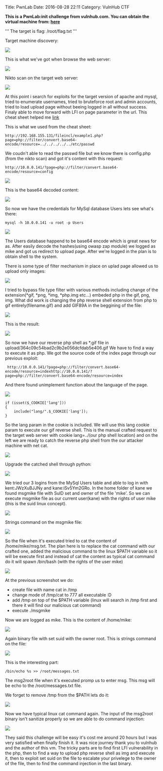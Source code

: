 Title: PwnLab
Date: 2016-08-28 22:11
Category: VulnHub CTF

**This is a PwnLab:init challenge from vulnhub.com. You can obtain the virtual
machine from: [here](https://www.vulnhub.com/entry/pwnlab-init,158/o)**

'''
The target is flag: /root/flag.txt
'''

Target machine discovery:

![](images/PwnLab/1_host_discovery.png)

This is what we've got when browse the web server:

![](images/PwnLab/2_web.png)

Nikto scan on the target web server:

![](images/PwnLab/3_nikto.png)

At this point i search for exploits for the target version of apache and mysql,
tried to enumerate usernames, tried to bruteforce root and admin accounts, tried
to load upload page without beeing logged in all without success. Finaly able
to move forward with LFI on page parameter in the url. This cheat sheet helped
me [link](https://highon.coffee/blog/lfi-cheat-sheet/)

This is what we used from the cheat sheet:

```
http://192.168.155.131/fileincl/example1.php?page=php://filter/convert.base64-encode/resource=../../../../../etc/passwd
```

We coudn't able to read the passwd file but we know there is config.php (from 
the nikto scan) and got it's content with this request:

```
http://10.0.0.141/?page=php://filter/convert.base64-encode/resource=config
```

![](images/PwnLab/4_resp_base64.png)

This is the base64 decoded content:

![](images/PwnLab/5_decode.png)

So now we have the credentials for MySql database Users lets see what's there:

```
mysql -h 10.0.0.141 -u root -p Users
```

![](images/PwnLab/6_mysql.png)

The Users database happend to be base64 encode which is great news for as. After
easily decode the hashes(using owasp zap module) we logged as mike and got us 
redirect to upload page. After we're logged in the plan is to obtain
shell to the system.

There is some type of filter mechanism in place on uplad page allowed us to
upload only images:

![](images/PwnLab/7_filter.png)

I tried to bypass file type filter with various methods including change of
the extension(*gif, *png, *img, *php.img etc...) embeded php in the gif, png,
img. What did work is changing the php reverse shell extension from php to gif 
entirely(filename.gif) and add GIF89A in the beggining of the file:

![](images/PwnLab/8_upload_shell.png)

This is the result:

![](images/PwnLab/9_pic_uploaded.png)

So now we have our reverse php shell as *.gif file in 
upload/364c09c54bad2c9b2e056dcfdab5e406.gif
We have to find a way to execute it as php.
We got the source code of the index page through our previous exploit:
```
 http://10.0.0.141/?page=php://filter/convert.base64-encode/resource=indexhttp://10.0.0.141/?page=php://filter/convert.base64-encode/resource=index  
```
And there found unimplement function about the language of the page.

![](images/PwnLab/10_index.png)

```
if (isset($_COOKIE['lang']))
{
    include("lang/".$_COOKIE['lang']);
}
```

So the lang param in the cookie is included. We will use this lang cookie param
to execute our gif reverse shell. This is the manual crafted request to the
target web server with cookie lang=../(our php shell location) and on the left
we are ready to catch the reverse php shell from the our attacker machine with
net cat.

![](images/PwnLab/11_reverse.png)

Upgrade the catched shell through python:

![](images/PwnLab/12_upgrade_shell.png)

We tried our 3 logins from the MySql Users table and able to log in with 
kent:JWzXuBJJNy and kane:iSv5Ym2GRo. In the home folder of kane we found msgmike 
file with SuID set and owner of the file 'mike'. So we can execute msgmike file 
as our current user(kane) with the rights of user mike (this is the suid linux 
concept). 

![](images/PwnLab/13_msgmike.png)

Strings command on the msgmike file:

![](images/PwnLab/14_strings.png)

So the file when it's executed tried to cat the content of /home/mike/msg.txt.
The plan here is to replace the cat command with our crafted one, added the
malicious command to the linux $PATH variable so it will be execute first and
instead of cat the content as typical cat command do it will spawn /bin/bash (with
the rights of the user mike)

![](images/PwnLab/15_change_mike.png)

At the previous screenshot we do:
- create file with name cat in /tmp
- change mode of /tmp/cat to 777 all executable :D
- add /tmp on top of the $PATH variable (linux will search in /tmp first and
  there it will find our malicious cat command)
- execute ./msgmike

Now we are logged as mike. This is the content of /home/mike:

![](images/PwnLab/16_mike_home.png)

Again binary file with set suid with the owner root. 
This is strings command on the file:

![](images/PwnLab/17_msg2root.png)

This is the interesting part:
```
/bin/echo %s >> /root/messages.txt
```
The msg2root file when it's executed promp us to enter msg. This msg will be 
echo to the /root/messages.txt file.

We forget to remove /tmp from the $PATH lets do it:

![](/images/PwnLab/18_remove_tmp.png)

Now we have typical linux cat command again. The input of the msg2root binary
isn't sanitize properly so we are able to do command injection:

![](/images/PwnLab/19_final.png)

They said this challenge will be easy it's cost me around 20 hours but I was
very satisfied when finally finish it. It was nice journey thank you to vulnhub
and the author of this vm. The tricky parts are to find first LFI vulnerability
in the php, then to find a way to upload php reverse shell as img and execute it,
then to exploit set suid on the file to escalate your privelege to the owner of 
the file, then to find the command injection in the last binary.
